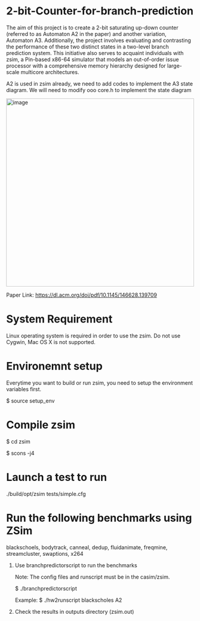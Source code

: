 # 2-bit-Counter-for-branch-prediction

The aim of this project is to create a 2-bit saturating up-down counter (referred to as Automaton A2 in the paper) and another variation, Automaton A3. Additionally, the project involves evaluating and contrasting the performance of these two distinct states in a two-level branch prediction system. This initiative also serves to acquaint individuals with zsim, a Pin-based x86-64 simulator that models an out-of-order issue processor with a comprehensive memory hierarchy designed for large-scale multicore architectures.

A2 is used in zsim already, we need to add codes to implement the A3 state diagram. We will need to modify ooo core.h to implement the state diagram

<img width="503" alt="image" src="https://github.com/Rajat5991/2-bit-Counter-for-branch-prediction/assets/154459536/15084541-bb70-427d-b0c4-84f22a7265e9">


Paper Link: https://dl.acm.org/doi/pdf/10.1145/146628.139709

# System Requirement

Linux operating system is required in order to use the zsim. Do not use Cygwin, Mac OS X is not supported.

# Environemnt setup
Everytime you want to build or run zsim, you need to setup the environment variables first.

$ source setup_env

# Compile zsim

$ cd zsim

$ scons -j4

# Launch a test to run

./build/opt/zsim tests/simple.cfg

# Run the following benchmarks using ZSim
   blackschoels, bodytrack, canneal, dedup, fluidanimate, freqmine, streamcluster, swaptions, x264
   1. Use branchpredictorscript to run the benchmarks

      Note: The config files and runscript must be in the casim/zsim.

      $ ./branchpredictorscript <benchmark> <automaton>

      Example: $ ./hw2runscript blackscholes A2
   2. Check the results in outputs directory (zsim.out)

